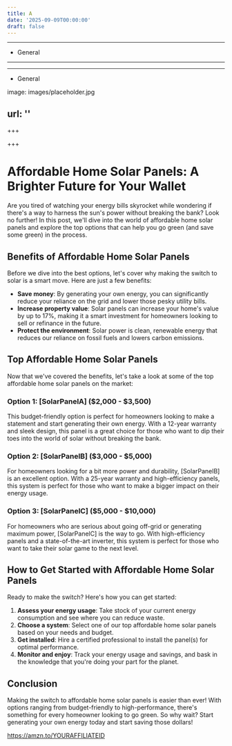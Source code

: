 ```yaml
---
title: A
date: '2025-09-09T00:00:00'
draft: false
---
```


---




- General
---

---

- General

image: images/placeholder.jpg

url: ''
---

+++





+++





**Affordable Home Solar Panels: A Brighter Future for Your Wallet**
============================================================

Are you tired of watching your energy bills skyrocket while wondering if there's a way to harness the sun's power without breaking the bank? Look no further! In this post, we'll dive into the world of affordable home solar panels and explore the top options that can help you go green (and save some green) in the process.

**Benefits of Affordable Home Solar Panels**
------------------------------------------

Before we dive into the best options, let's cover why making the switch to solar is a smart move. Here are just a few benefits:

* **Save money**: By generating your own energy, you can significantly reduce your reliance on the grid and lower those pesky utility bills.
* **Increase property value**: Solar panels can increase your home's value by up to 17%, making it a smart investment for homeowners looking to sell or refinance in the future.
* **Protect the environment**: Solar power is clean, renewable energy that reduces our reliance on fossil fuels and lowers carbon emissions.

**Top Affordable Home Solar Panels**
-----------------------------------

Now that we've covered the benefits, let's take a look at some of the top affordable home solar panels on the market:

### Option 1: [SolarPanelA] ($2,000 - $3,500)

This budget-friendly option is perfect for homeowners looking to make a statement and start generating their own energy. With a 12-year warranty and sleek design, this panel is a great choice for those who want to dip their toes into the world of solar without breaking the bank.

### Option 2: [SolarPanelB] ($3,000 - $5,000)

For homeowners looking for a bit more power and durability, [SolarPanelB] is an excellent option. With a 25-year warranty and high-efficiency panels, this system is perfect for those who want to make a bigger impact on their energy usage.

### Option 3: [SolarPanelC] ($5,000 - $10,000)

For homeowners who are serious about going off-grid or generating maximum power, [SolarPanelC] is the way to go. With high-efficiency panels and a state-of-the-art inverter, this system is perfect for those who want to take their solar game to the next level.

**How to Get Started with Affordable Home Solar Panels**
--------------------------------------------------

Ready to make the switch? Here's how you can get started:

1. **Assess your energy usage**: Take stock of your current energy consumption and see where you can reduce waste.
2. **Choose a system**: Select one of our top affordable home solar panels based on your needs and budget.
3. **Get installed**: Hire a certified professional to install the panel(s) for optimal performance.
4. **Monitor and enjoy**: Track your energy usage and savings, and bask in the knowledge that you're doing your part for the planet.

**Conclusion**
----------

Making the switch to affordable home solar panels is easier than ever! With options ranging from budget-friendly to high-performance, there's something for every homeowner looking to go green. So why wait? Start generating your own energy today and start saving those dollars!

https://amzn.to/YOURAFFILIATEID